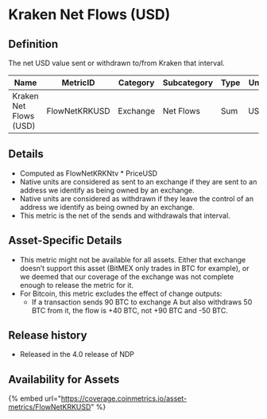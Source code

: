 # Kraken Net Flows (USD)

## Definition

The net USD value sent or withdrawn to/from Kraken that interval.

| Name                   | MetricID      | Category | Subcategory | Type | Unit | Interval |
| ---------------------- | ------------- | -------- | ----------- | ---- | ---- | -------- |
| Kraken Net Flows (USD) | FlowNetKRKUSD | Exchange | Net Flows   | Sum  | USD  | 1 day    |

## Details

* Computed as FlowNetKRKNtv \* PriceUSD
* Native units are considered as sent to an exchange if they are sent to an address we identify as being owned by an exchange.
* Native units are considered as withdrawn if they leave the control of an address we identify as being owned by an exchange.
* This metric is the net of the sends and withdrawals that interval.

## Asset-Specific Details

* This metric might not be available for all assets. Either that exchange doesn’t support this asset (BitMEX only trades in BTC for example), or we deemed that our coverage of the exchange was not complete enough to release the metric for it.
* For Bitcoin, this metric excludes the effect of change outputs:
  * If a transaction sends 90 BTC to exchange A but also withdraws 50 BTC from it, the flow is +40 BTC, not +90 BTC and -50 BTC.

## Release history

* Released in the 4.0 release of NDP

## Availability for Assets

{% embed url="https://coverage.coinmetrics.io/asset-metrics/FlowNetKRKUSD" %}
